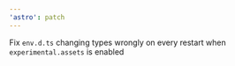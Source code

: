 ```yaml
---
'astro': patch
---
```


Fix `env.d.ts` changing types wrongly on every restart when `experimental.assets` is enabled
